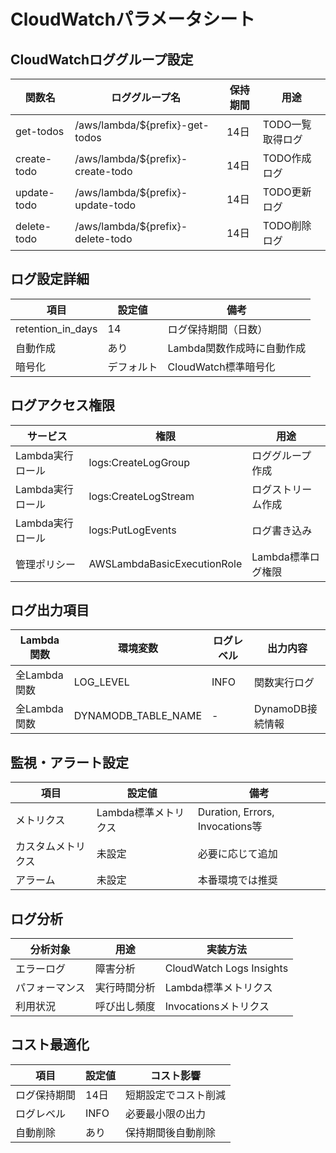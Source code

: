 # CloudWatchパラメータシート

## CloudWatchロググループ設定
| 関数名 | ロググループ名 | 保持期間 | 用途 |
| --- | --- | --- | --- |
| get-todos | /aws/lambda/${prefix}-get-todos | 14日 | TODO一覧取得ログ |
| create-todo | /aws/lambda/${prefix}-create-todo | 14日 | TODO作成ログ |
| update-todo | /aws/lambda/${prefix}-update-todo | 14日 | TODO更新ログ |
| delete-todo | /aws/lambda/${prefix}-delete-todo | 14日 | TODO削除ログ |

## ログ設定詳細
| 項目 | 設定値 | 備考 |
| --- | --- | --- |
| retention_in_days | 14 | ログ保持期間（日数） |
| 自動作成 | あり | Lambda関数作成時に自動作成 |
| 暗号化 | デフォルト | CloudWatch標準暗号化 |

## ログアクセス権限
| サービス | 権限 | 用途 |
| --- | --- | --- |
| Lambda実行ロール | logs:CreateLogGroup | ロググループ作成 |
| Lambda実行ロール | logs:CreateLogStream | ログストリーム作成 |
| Lambda実行ロール | logs:PutLogEvents | ログ書き込み |
| 管理ポリシー | AWSLambdaBasicExecutionRole | Lambda標準ログ権限 |

## ログ出力項目
| Lambda関数 | 環境変数 | ログレベル | 出力内容 |
| --- | --- | --- | --- |
| 全Lambda関数 | LOG_LEVEL | INFO | 関数実行ログ |
| 全Lambda関数 | DYNAMODB_TABLE_NAME | - | DynamoDB接続情報 |

## 監視・アラート設定
| 項目 | 設定値 | 備考 |
| --- | --- | --- |
| メトリクス | Lambda標準メトリクス | Duration, Errors, Invocations等 |
| カスタムメトリクス | 未設定 | 必要に応じて追加 |
| アラーム | 未設定 | 本番環境では推奨 |

## ログ分析
| 分析対象 | 用途 | 実装方法 |
| --- | --- | --- |
| エラーログ | 障害分析 | CloudWatch Logs Insights |
| パフォーマンス | 実行時間分析 | Lambda標準メトリクス |
| 利用状況 | 呼び出し頻度 | Invocationsメトリクス |

## コスト最適化
| 項目 | 設定値 | コスト影響 |
| --- | --- | --- |
| ログ保持期間 | 14日 | 短期設定でコスト削減 |
| ログレベル | INFO | 必要最小限の出力 |
| 自動削除 | あり | 保持期間後自動削除 |